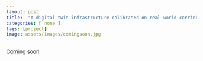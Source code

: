 ```yaml
---
layout: post
title:  "A digital twin infrastructure calibrated on real-world corridor data"
categories: [ none ]
tags: [project]
image: assets/images/comingsoon.jpg
---
```

Coming soon.